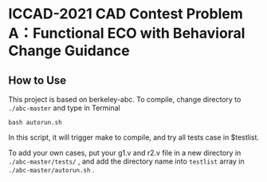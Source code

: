 # ICCAD-2021 CAD Contest Problem A：Functional ECO with Behavioral Change Guidance

## How to Use

This project is based on berkeley-abc. To compile, change directory to `./abc-master` and type in Terminal

`bash autorun.sh`

In this script, it will trigger make to compile, and try all tests case in $testlist.

To add your own cases, put your g1.v and r2.v file in a new directory in `./abc-master/tests/` , and add the directory name into `testlist` array in `./abc-master/autorun.sh` .